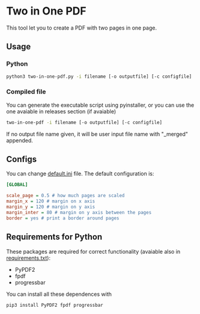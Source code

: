# Two in One PDF

This tool let you to create a PDF with two pages in one page.

## Usage

### Python

``` bash
python3 two-in-one-pdf.py -i filename [-o outputfile] [-c configfile]
```

### Compiled file

You can generate the executable script using pyinstaller, or you can use the one avaiable in releases section (if avaiable)

``` bash
two-in-one-pdf -i filename [-o outputfile] [-c configfile]
```

If no output file name given, it will be user input file name with "_merged" appended.

## Configs

You can change [default.ini](default.ini) file. The default configuration is:

``` ini
[GLOBAL]

scale_page = 0.5 # how much pages are scaled
margin_x = 120 # margin on x axis
margin_y = 120 # margin on y axis
margin_inter = 80 # margin on y axis between the pages
border = yes # print a border around pages
```

## Requirements for Python

These packages are required for correct functionality (avaiable also in [requirements.txt](requirements.txt)):

- PyPDF2
- fpdf
- progressbar

You can install all these dependences with

``` bash
pip3 install PyPDF2 fpdf progressbar
```